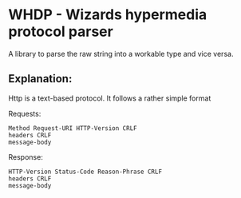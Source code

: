 # WHDP - Wizards hypermedia protocol parser

A library to parse the raw string
into a workable type and vice versa.

## Explanation:

Http is a text-based protocol. It follows a rather simple format

Requests:

```text
Method Request-URI HTTP-Version CRLF
headers CRLF
message-body
```

Response:

```text
HTTP-Version Status-Code Reason-Phrase CRLF
headers CRLF
message-body
```


